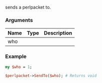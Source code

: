 sends a perlpacket to.
### Arguments
**Name**|**Type**|**Description**
:---|:---|:---
who||

### Example

```perl
my $who = 1;

$perlpacket->SendTo($who); # Returns void
```